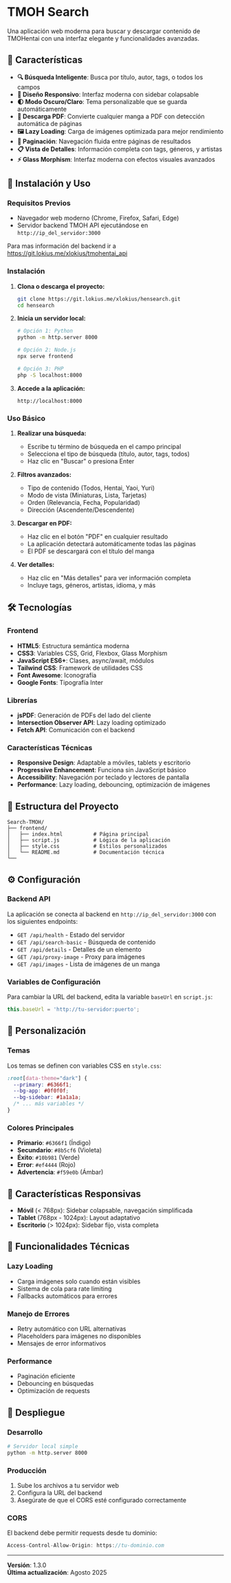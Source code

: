 # TMOH Search

Una aplicación web moderna para buscar y descargar contenido de TMOHentai con una interfaz elegante y funcionalidades avanzadas.

## 🌟 Características

- **🔍 Búsqueda Inteligente**: Busca por título, autor, tags, o todos los campos
- **📱 Diseño Responsivo**: Interfaz moderna con sidebar colapsable
- **🌓 Modo Oscuro/Claro**: Tema personalizable que se guarda automáticamente
- **📄 Descarga PDF**: Convierte cualquier manga a PDF con detección automática de páginas
- **🖼️ Lazy Loading**: Carga de imágenes optimizada para mejor rendimiento
- **📖 Paginación**: Navegación fluida entre páginas de resultados
- **📋 Vista de Detalles**: Información completa con tags, géneros, y artistas
- **⚡ Glass Morphism**: Interfaz moderna con efectos visuales avanzados

## 🚀 Instalación y Uso

### Requisitos Previos

- Navegador web moderno (Chrome, Firefox, Safari, Edge)
- Servidor backend TMOH API ejecutándose en `http://ip_del_servidor:3000`

Para mas información del backend ir a https://git.lokius.me/xlokius/tmohentai_api

### Instalación

1. **Clona o descarga el proyecto:**
   ```bash
   git clone https://git.lokius.me/xlokius/hensearch.git
   cd hensearch
   ```

2. **Inicia un servidor local:**
   ```bash
   # Opción 1: Python
   python -m http.server 8000
   
   # Opción 2: Node.js
   npx serve frontend
   
   # Opción 3: PHP
   php -S localhost:8000
   ```

3. **Accede a la aplicación:**
   ```
   http://localhost:8000
   ```

### Uso Básico

1. **Realizar una búsqueda:**
   - Escribe tu término de búsqueda en el campo principal
   - Selecciona el tipo de búsqueda (título, autor, tags, todos)
   - Haz clic en "Buscar" o presiona Enter

2. **Filtros avanzados:**
   - Tipo de contenido (Todos, Hentai, Yaoi, Yuri)
   - Modo de vista (Miniaturas, Lista, Tarjetas)
   - Orden (Relevancia, Fecha, Popularidad)
   - Dirección (Ascendente/Descendente)

3. **Descargar en PDF:**
   - Haz clic en el botón "PDF" en cualquier resultado
   - La aplicación detectará automáticamente todas las páginas
   - El PDF se descargará con el título del manga

4. **Ver detalles:**
   - Haz clic en "Más detalles" para ver información completa
   - Incluye tags, géneros, artistas, idioma, y más

## 🛠️ Tecnologías

### Frontend
- **HTML5**: Estructura semántica moderna
- **CSS3**: Variables CSS, Grid, Flexbox, Glass Morphism
- **JavaScript ES6+**: Clases, async/await, módulos
- **Tailwind CSS**: Framework de utilidades CSS
- **Font Awesome**: Iconografía
- **Google Fonts**: Tipografía Inter

### Librerías
- **jsPDF**: Generación de PDFs del lado del cliente
- **Intersection Observer API**: Lazy loading optimizado
- **Fetch API**: Comunicación con el backend

### Características Técnicas
- **Responsive Design**: Adaptable a móviles, tablets y escritorio
- **Progressive Enhancement**: Funciona sin JavaScript básico
- **Accessibility**: Navegación por teclado y lectores de pantalla
- **Performance**: Lazy loading, debouncing, optimización de imágenes

## 📁 Estructura del Proyecto

```
Search-TMOH/
├── frontend/
│   ├── index.html          # Página principal
│   ├── script.js           # Lógica de la aplicación
│   ├── style.css           # Estilos personalizados
│   └── README.md           # Documentación técnica
└── 
```

## ⚙️ Configuración

### Backend API

La aplicación se conecta al backend en `http://ip_del_servidor:3000` con los siguientes endpoints:

- `GET /api/health` - Estado del servidor
- `GET /api/search-basic` - Búsqueda de contenido
- `GET /api/details` - Detalles de un elemento
- `GET /api/proxy-image` - Proxy para imágenes
- `GET /api/images` - Lista de imágenes de un manga

### Variables de Configuración

Para cambiar la URL del backend, edita la variable `baseUrl` en `script.js`:

```javascript
this.baseUrl = 'http://tu-servidor:puerto';
```

## 🎨 Personalización

### Temas

Los temas se definen con variables CSS en `style.css`:

```css
:root[data-theme="dark"] {
  --primary: #6366f1;
  --bg-app: #0f0f0f;
  --bg-sidebar: #1a1a1a;
  /* ... más variables */
}
```

### Colores Principales

- **Primario**: `#6366f1` (Índigo)
- **Secundario**: `#8b5cf6` (Violeta)
- **Éxito**: `#10b981` (Verde)
- **Error**: `#ef4444` (Rojo)
- **Advertencia**: `#f59e0b` (Ámbar)

## 📱 Características Responsivas

- **Móvil** (< 768px): Sidebar colapsable, navegación simplificada
- **Tablet** (768px - 1024px): Layout adaptativo
- **Escritorio** (> 1024px): Sidebar fijo, vista completa

## 🔧 Funcionalidades Técnicas

### Lazy Loading
- Carga imágenes solo cuando están visibles
- Sistema de cola para rate limiting
- Fallbacks automáticos para errores

### Manejo de Errores
- Retry automático con URL alternativas
- Placeholders para imágenes no disponibles
- Mensajes de error informativos

### Performance
- Paginación eficiente
- Debouncing en búsquedas
- Optimización de requests

## 🚀 Despliegue

### Desarrollo
```bash
# Servidor local simple
python -m http.server 8000
```

### Producción
1. Sube los archivos a tu servidor web
2. Configura la URL del backend
3. Asegúrate de que el CORS esté configurado correctamente

### CORS
El backend debe permitir requests desde tu dominio:
```javascript
Access-Control-Allow-Origin: https://tu-dominio.com
```


---

**Versión**: 1.3.0  
**Última actualización**: Agosto 2025